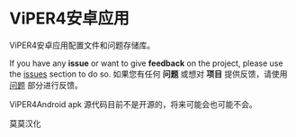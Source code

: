 # ViPER4安卓应用
ViPER4安卓应用配置文件和问题存储库。

If you have any **issue** or want to give **feedback** on the project, please use the [issues](https://github.com/AndroidAudioMods/ViPER4AndroidApp/issues) section to do so.
如果您有任何 **问题** 或想对 **项目** 提供反馈，请使用 [问题](https://github.com/AndroidAudioMods/ViPER4AndroidApp/issues) 部分进行反馈。

ViPER4Android apk 源代码目前不是开源的，将来可能会也可能不会。

莫莫汉化
